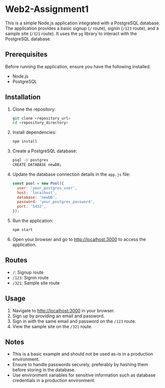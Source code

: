 ﻿# Web2-Assignment1

This is a simple Node.js application integrated with a PostgreSQL database. The application provides a basic signup (`/` route), signin (`/123` route), and a sample site (`/321` route). It uses the `pg` library to interact with the PostgreSQL database.

## Prerequisites

Before running the application, ensure you have the following installed:

- Node.js
- PostgreSQL

## Installation

1. Clone the repository:

   ```bash
   git clone <repository_url>
   cd <repository_directory>
   ```

2. Install dependencies:

   ```bash
   npm install
   ```

3. Create a PostgreSQL database:

   ```bash
   psql -U postgres
   CREATE DATABASE newDB;
   ```

4. Update the database connection details in the `app.js` file:

   ```javascript
   const pool = new Pool({
     user: 'your_postgres_user',
     host: 'localhost',
     database: 'newDB',
     password: 'your_postgres_password',
     port: '5432',
   });
   ```

5. Run the application:

   ```bash
   npm start
   ```

6. Open your browser and go to [http://localhost:3000](http://localhost:3000) to access the application.

## Routes

- `/`: Signup route
- `/123`: Signin route
- `/321`: Sample site route

## Usage

1. Navigate to [http://localhost:3000](http://localhost:3000) in your browser.
2. Sign up by providing an email and password.
3. Sign in with the same email and password on the `/123` route.
4. View the sample site on the `/321` route.

## Notes

- This is a basic example and should not be used as-is in a production environment.
- Ensure to handle passwords securely, preferably by hashing them before storing in the database.
- Use environment variables for sensitive information such as database credentials in a production environment.
